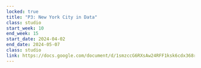 ```yaml
---
locked: true
title: "P3: New York City in Data"
class: studio
start_week: 10
end_week: 15
start_date: 2024-04-02
end_date: 2024-05-07
class: studio
link: https://docs.google.com/document/d/1smzccG6RXsAw24RFF1ksk6cdx368r99lcWNjpvUNA-I/edit
---
```

